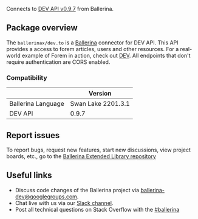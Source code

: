 Connects to [DEV API v0.9.7](https://developers.forem.com/api/) from Ballerina.

## Package overview

The `ballerinax/dev.to` is a [Ballerina](https://ballerina.io/) connector for DEV API. This API provides a access to forem articles, users and other resources. For a real-world example of Forem in action, check out [DEV](https://www.dev.to). All endpoints that don't require authentication are CORS enabled.

### Compatibility
|                           | Version                   |
|---------------------------|---------------------------|
| Ballerina Language        | Swan Lake 2201.3.1          |
| DEV API                   | 0.9.7                     |

## Report issues
To report bugs, request new features, start new discussions, view project boards, etc., go to the [Ballerina Extended Library repository](https://github.com/ballerina-platform/ballerina-extended-library)

## Useful links
- Discuss code changes of the Ballerina project via [ballerina-dev@googlegroups.com](mailto:ballerina-dev@googlegroups.com).
- Chat live with us via our [Slack channel](https://ballerina.io/community/slack/).
- Post all technical questions on Stack Overflow with the [#ballerina](https://stackoverflow.com/questions/tagged/ballerina) 
